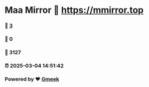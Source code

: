 # Maa Mirror :link: https://mmirror.top 
### :page_facing_up: [3](https://mmirror.top/tag.html) 
### :speech_balloon: 0 
### :hibiscus: 3127 
### :alarm_clock: 2025-03-04 14:51:42 
### Powered by :heart: [Gmeek](https://github.com/Meekdai/Gmeek)
